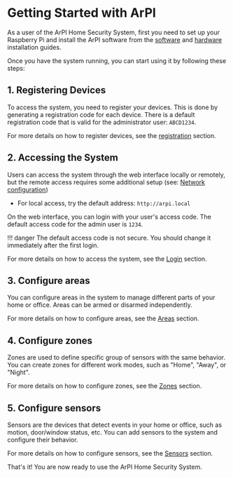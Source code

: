 # Getting Started with ArPI

As a user of the ArPI Home Security System, first you need to set up your Raspberry Pi and install the ArPI software
from the [software](../security_engineers/installation-sw.md) and [hardware](../security_engineers/installation-hw.md) installation guides.

Once you have the system running, you can start using it by following these steps:

## 1. Registering Devices

To access the system, you need to register your devices. This is done by generating a registration code for each device.
There is a default registration code that is valid for the administrator user: `ABCD1234`.

For more details on how to register devices, see the [registration](register.md) section.

## 2. Accessing the System

Users can access the system through the web interface locally or remotely, but the remote access requires
some additional setup (see: [Network configuration](network.md))

* For local access, try the default address: `http://arpi.local`

On the web interface, you can login with your user's access code.
The default access code for the admin user is `1234`.

!!! danger
    The default access code is not secure. You should change it immediately after the first login.


For more details on how to access the system, see the [Login](login.md) section.

## 3. Configure areas

You can configure areas in the system to manage different parts of your home or office. Areas can be armed or disarmed independently.

For more details on how to configure areas, see the [Areas](areas.md) section.

## 4. Configure zones

Zones are used to define specific group of sensors with the same behavior.
You can create zones for different work modes, such as "Home", "Away", or "Night".

For more details on how to configure zones, see the [Zones](zones.md) section.

## 5. Configure sensors
 
Sensors are the devices that detect events in your home or office, such as motion, door/window status, etc.
You can add sensors to the system and configure their behavior.

For more details on how to configure sensors, see the [Sensors](sensors.md) section.

That's it! You are now ready to use the ArPI Home Security System.
